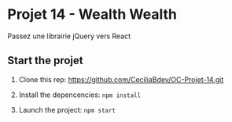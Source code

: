 # Projet 14 - Wealth Wealth

Passez une librairie jQuery vers React

## Start the projet

1. Clone this rep: https://github.com/CeciliaBdev/OC-Projet-14.git

2. Install the depencencies: `npm install`

3. Launch the project: `npm start`
